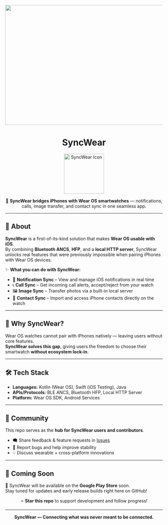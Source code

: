 <p align="center">
  <img width="1920" height="384" alt="SyncWear Banner" src="https://github.com/user-attachments/assets/c0313f98-5eba-4ce7-86b6-a0b71720f262" />
</p>

<h1 align="center">SyncWear</h1>

<p align="center">
  <img width="128" alt="SyncWear Icon" src="https://github.com/user-attachments/assets/7e049dc5-818f-4429-9bef-24bae34aeb9a" />
</p>

<p align="center">
  🚀 <b>SyncWear bridges iPhones with Wear OS smartwatches</b> — notifications, calls, image transfer, and contact sync in one seamless app.  
</p>

---

## 📌 About

**SyncWear** is a first-of-its-kind solution that makes **Wear OS usable with iOS**.  
By combining **Bluetooth ANCS**, **HFP**, and a **local HTTP server**, SyncWear unlocks real features that were previously impossible when pairing iPhones with Wear OS devices.  

✨ **What you can do with SyncWear:**  
- 🔔 **Notification Sync** – View and manage iOS notifications in real time  
- 📞 **Call Sync** – Get incoming call alerts, accept/reject from your watch  
- 🖼 **Image Sync** – Transfer photos via a built-in local server  
- 👥 **Contact Sync** – Import and access iPhone contacts directly on the watch  

---

## 🎯 Why SyncWear?

Wear OS watches cannot pair with iPhones natively — leaving users without core features.  
**SyncWear solves this gap**, giving users the freedom to choose their smartwatch **without ecosystem lock-in**.  

---

## 🛠 Tech Stack

- **Languages:** Kotlin (Wear OS), Swift (iOS Testing), Java  
- **APIs/Protocols:** BLE ANCS, Bluetooth HFP, Local HTTP Server  
- **Platform:** Wear OS SDK, Android Services  

---

## 👥 Community

This repo serves as the **hub for SyncWear users and contributors**.  
- 🗨️ Share feedback & feature requests in [Issues](../../issues)  
- 🐛 Report bugs and help improve stability  
- 💡 Discuss wearable + cross-platform innovations  

---

## 🚀 Coming Soon

📱 SyncWear will be available on the **Google Play Store** soon.  
Stay tuned for updates and early release builds right here on GitHub!  

<p align="center">
  ⭐ <b>Star this repo</b> to support development and follow progress!  
</p>

---

<p align="center">
  <b>SyncWear — Connecting what was never meant to be connected.</b>
</p>
